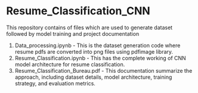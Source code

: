 # Resume_Classification_CNN
This repository contains of files which are used to generate dataset followed by model training and project documentation
1) Data_processing.ipynb - This is the dataset generation code where resume pdfs are converted into png files using pdfimage library.
2) Resume_Classification.ipynb - This has the complete working of CNN model architecture for resume classification.
3) Resume_Classification_Bureau.pdf - This documentation summarize the approach, including dataset details, model architecture, training strategy, and evaluation metrics.
